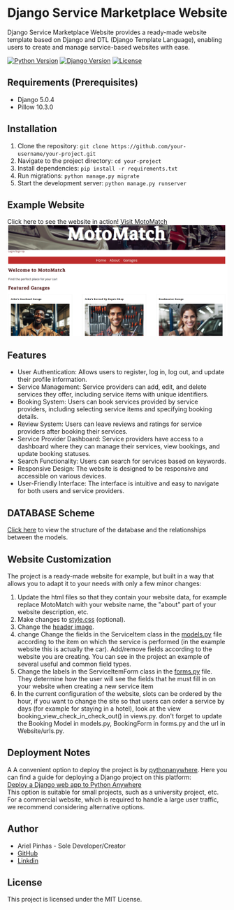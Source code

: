 # Django Service Marketplace Website

Django Service Marketplace Website provides a ready-made website template based on Django and DTL (Django Template Language), enabling users to create and manage service-based websites with ease.

[![Python Version](https://img.shields.io/badge/python-3.9-blue.svg)](https://www.python.org/downloads/release/python-390/)
[![Django Version](https://img.shields.io/badge/django-5.0.4-green.svg)](https://www.djangoproject.com/download/)
[![License](https://img.shields.io/badge/license-MIT-yellow.svg)](https://opensource.org/licenses/MIT)


## Requirements (Prerequisites)
- Django 5.0.4
- Pillow 10.3.0

## Installation
1. Clone the repository: `git clone https://github.com/your-username/your-project.git`
2. Navigate to the project directory: `cd your-project`
3. Install dependencies: `pip install -r requirements.txt`
4. Run migrations: `python manage.py migrate`
5. Start the development server: `python manage.py runserver`

## Example Website
Click here to see the website in action!
[Visit MotoMatch](https://www.google.com/)
![Screenshot of Home Page](/MarketPlace/screenshots/Screenshot_home.png)

## Features
- User Authentication: Allows users to register, log in, log out, and update their profile information.
- Service Management: Service providers can add, edit, and delete services they offer, including service items with unique identifiers.
- Booking System: Users can book services provided by service providers, including selecting service items and specifying booking details.
- Review System: Users can leave reviews and ratings for service providers after booking their services.
- Service Provider Dashboard: Service providers have access to a dashboard where they can manage their services, view bookings, and update booking statuses.
- Search Functionality: Users can search for services based on keywords.
- Responsive Design: The website is designed to be responsive and accessible on various devices.
- User-Friendly Interface: The interface is intuitive and easy to navigate for both users and service providers.

## DATABASE Scheme
[Click here](\database_scheme.svg) to view the structure of the database and the relationships between the models.


## Website Customization
The project is a ready-made website for example, but built in a way that allows you to adapt it to your needs with only a few minor changes:
1. Update the html files so that they contain your website data, for example replace MotoMatch with your website name, the "about" part of your website description, etc.
2. Make changes to [style.css](\MarketPlaceWebsite\Website\static\css\style.css) (optional).
3. Change the [header image](\MarketPlaceWebsite\Website\static\img\header_image.jpg).
4. change Change the fields in the ServiceItem class in the [models.py](\MarketPlaceWebsite\Website\models.py) file according to the item on which the service is performed (in the example website this is actually the car).
Add/remove fields according to the website you are creating.
You can see in the project an example of several useful and common field types.
5. Change the labels in the ServiceItemForm class in the [forms.py](\MarketPlaceWebsite\Website\forms.py) file.
They determine how the user will see the fields that he must fill in on your website when creating a new service item
6. In the current configuration of the website, slots can be ordered by the hour, if you want to change the site so that users can order a service by days (for example for staying in a hotel), look at the view booking_view_check_in_check_out() in views.py.
don't forget to update the Booking Model in models.py, BookingForm in forms.py and the url in Website/urls.py.


## Deployment Notes

A A convenient option to deploy the project is by [pythonanywhere](https://www.pythonanywhere.com/).
Here you can find a guide for deploying a Django project on this platform:<br>
[Deploy a Django web app to Python Anywhere](https://www.youtube.com/watch?v=xtnUwvjOThg&ab_channel=CloudWithDjango)<br>
This option is suitable for small projects, such as a university project, etc.
For a commercial website, which is required to handle a large user traffic, we recommend considering alternative options.

## Author

- Ariel Pinhas - Sole Developer/Creator
- [GitHub](https://github.com/ariel-pi)
- [Linkdin](http://www.linkedin.com/in/ariel-pinhas)

## License
This project is licensed under the MIT License.

